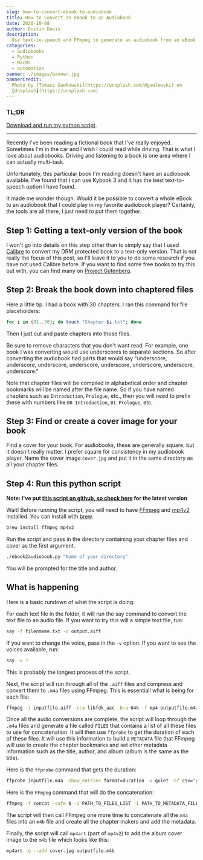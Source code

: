 ```yaml
---
slug: how-to-convert-ebook-to-audiobook
title: How to Convert an eBook to an Audiobook
date: 2020-10-08
author: Dustin Davis
description:
  Use text-to-speech and FFmpeg to generate an audiobook from an eBook on MacOS.
categories:
  - audiobooks
  - Python
  - MacOS
  - automation
banner: ./images/banner.jpg
bannerCredit:
  Photo by [Tomasz Gawłowski](https://unsplash.com/@gawlowski) on
  [Unsplash](https://unsplash.com)
---
```


### TL;DR

[Download and run my python script](https://github.com/djedi/ebook2audiobook).

---

Recently I've been reading a fictional book that I've really enjoyed. Sometimes
I'm in the car and I wish I could read while driving. That is what I love about
audiobooks. Driving and listening to a book is one area where I can actually
multi-task.

Unfortunately, this particular book I'm reading doesn't have an audiobook
available. I've found that I can use Kybook 3 and it has the best text-to-speech
option I have found.

It made me wonder though. Would it be possible to convert a whole eBook to an
audiobook that I could play in my favorite audiobook player? Certainly, the
tools are all there, I just need to put them together.

## Step 1: Getting a text-only version of the book

I won't go into details on this step other than to simply say that I used
[Calibre](https://calibre-ebook.com/) to convert my DRM protected book to a
text-only version. That is not really the focus of this post, so I'll leave it
to you to do some research if you have not used Calibre before. If you want to
find some free books to try this out with, you can find many on
[Project Gutenberg](https://www.gutenberg.org/).

## Step 2: Break the book down into chaptered files

Here a little tip. I had a book with 30 chapters. I ran this command for file
placeholders:

```bash
for i in {01..30}; do touch "Chapter $i.txt"; done
```

Then I just cut and paste chapters into those files.

Be sure to remove characters that you don't want read. For example, one book I
was converting would use underscores to separate sections. So after converting
the audiobook had parts that would say "underscore, underscore, underscore,
underscore, underscore, underscore, underscore, underscore."

Note that chapter files will be compiled in alphabetical order and chapter
bookmarks will be named after the file name. So if you have named chapters such
as `Introduction`, `Prologue`, etc., then you will need to prefix these with
numbers like `00 Introduction`, `01 Prologue`, etc.

## Step 3: Find or create a cover image for your book

Find a cover for your book. For audiobooks, these are generally square, but it
doesn't really matter. I prefer square for consistency in my audiobook player.
Name the cover image `cover.jpg` and put it in the same directory as all your
chapter files.

## Step 4: Run this python script

**Note: I've put
[this script on github, so check here](https://github.com/djedi/ebook2audiobook)
for the latest version**

Wait! Before running the script, you will need to have
[FFmpeg](https://ffmpeg.org/) and [mp4v2](https://github.com/TechSmith/mp4v2)
installed. You can install with [brew](https://brew.sh/).

```bash
brew install ffmpeg mp4v2
```

Run the script and pass in the directory containing your chapter files and cover
as the first argument.

```bash
./ebook2audiobook.py "Name of your directory"
```

You will be prompted for the title and author.

## What is happening

Here is a basic rundown of what the script is doing:

For each text file in the folder, it will run the say command to convert the
text file to an audio file. If you want to try this will a simple text file,
run:

```bash
say -f filenmame.txt -o output.aiff
```

If you want to change the voice, pass in the `-v` option. If you want to see the
voices available, run:

```bash
say -v ?
```

This is probably the longest process of the script.

Next, the script will run through all of the `.aiff` files and compress and
convert them to `.m4a` files using FFmpeg. This is essentiall what is being for
each file:

```bash
ffmpeg -i inputfile.aiff -c:a libfdk_aac -b:a 64k -f mp4 outputfile.m4a
```

Once all the audio conversions are complete, the script will loop through the
`.m4a` files and generate a file called `FILES` that contains a list of all
these files to use for concatenation. It will then use `ffprobe` to get the
duration of each of these files. It will use this information to build a
`METADATA` file that FFmpeg will use to create the chapter bookmarks and set
other metadata information such as the title, author, and album (album is the
same as the title).

Here is the `ffprobe` command that gets the duration:

```bash
ffprobe inputfile.m4a -show_entries format=duration -v quiet -of csv="p=0"
```

Here is the `FFmpeg` command that will do the concatenation:

```bash
ffmpeg -f concat -safe 0 -i PATH_TO_FILES_LIST -i PATH_TO_METADATA_FILE -map_metadata 1 -vn -y -acodec copy outputfile.m4b
```

The script will then call FFmpeg one more time to concatenate all the `m4a`
files into an `m4b` file and create all the chapter makers and add the metadata.

Finally, the script will call `mp4art` (part of `mp4v2`) to add the album cover
image to the `m4b` file which looks like this:

```bash
mp4art -q --add cover.jpg outputfile.m4b
```
